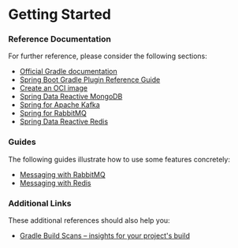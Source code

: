 # Getting Started

### Reference Documentation
For further reference, please consider the following sections:

* [Official Gradle documentation](https://docs.gradle.org)
* [Spring Boot Gradle Plugin Reference Guide](https://docs.spring.io/spring-boot/docs/2.3.0.RELEASE/gradle-plugin/reference/html/)
* [Create an OCI image](https://docs.spring.io/spring-boot/docs/2.3.0.RELEASE/gradle-plugin/reference/html/#build-image)
* [Spring Data Reactive MongoDB](https://docs.spring.io/spring-boot/docs/2.3.0.RELEASE/reference/htmlsingle/#boot-features-mongodb)
* [Spring for Apache Kafka](https://docs.spring.io/spring-boot/docs/2.3.0.RELEASE/reference/htmlsingle/#boot-features-kafka)
* [Spring for RabbitMQ](https://docs.spring.io/spring-boot/docs/2.3.0.RELEASE/reference/htmlsingle/#boot-features-amqp)
* [Spring Data Reactive Redis](https://docs.spring.io/spring-boot/docs/2.3.0.RELEASE/reference/htmlsingle/#boot-features-redis)

### Guides
The following guides illustrate how to use some features concretely:

* [Messaging with RabbitMQ](https://spring.io/guides/gs/messaging-rabbitmq/)
* [Messaging with Redis](https://spring.io/guides/gs/messaging-redis/)

### Additional Links
These additional references should also help you:

* [Gradle Build Scans – insights for your project's build](https://scans.gradle.com#gradle)

